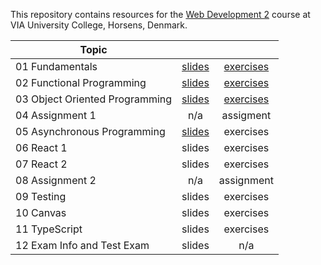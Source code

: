 This repository contains resources for the [Web Development 2](https://en.via.dk/tmh-courses/web-development-2?education=ict) course at VIA University College, Horsens, Denmark.

| Topic                          |                                                                                                                |                                                                                                                    |
| ------------------------------ | :------------------------------------------------------------------------------------------------------------: | :----------------------------------------------------------------------------------------------------------------: |
| 01 Fundamentals                | [slides](https://docs.google.com/presentation/d/1Pt7p_jVs_f19y2Brz2vfnDHysALUBBTZT4TvyD3ke6k/edit?usp=sharing) |               [exercises](https://github.com/KasperKnop/WEB2/blob/main/01%20Fundamentals/README.md)                |
| 02 Functional Programming      | [slides](https://docs.google.com/presentation/d/120lyQV8o8p3Ndbv6Fmr3NF17uf609U2DLg2YBU5hcC0/edit?usp=sharing) |    [exercises](https://github.com/KasperKnop/WEB2/blob/main/02%20Functional%20Programming%20In%20JS/README.md)     |
| 03 Object Oriented Programming | [slides](https://docs.google.com/presentation/d/1A7b7sQONUwwPSoU4JQPGJ7zcmgCOn0R3UCFO721XaQE/edit?usp=sharing) | [exercises](https://github.com/KasperKnop/WEB2/blob/main/03%20Object%20Oriented%20Programming%20In%20JS/README.md) |
| 04 Assignment 1                |                                                      n/a                                                       |                                                     assigment                                                      |
| 05 Asynchronous Programming    | [slides](https://docs.google.com/presentation/d/1Ub44_nMvruR8rNXBL7uZJm41lZn0X-GOLY92LHl2BAg/edit?usp=sharing) |                                                     exercises                                                      |
| 06 React 1                     |                                                     slides                                                     |                                                     exercises                                                      |
| 07 React 2                     |                                                     slides                                                     |                                                     exercises                                                      |
| 08 Assignment 2                |                                                      n/a                                                       |                                                     assignment                                                     |
| 09 Testing                     |                                                     slides                                                     |                                                     exercises                                                      |
| 10 Canvas                      |                                                     slides                                                     |                                                     exercises                                                      |
| 11 TypeScript                  |                                                     slides                                                     |                                                     exercises                                                      |
| 12 Exam Info and Test Exam     |                                                     slides                                                     |                                                        n/a                                                         |
